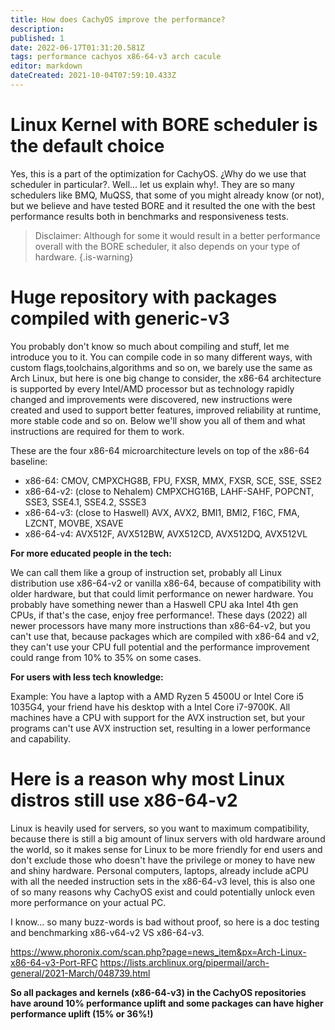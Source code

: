```yaml
---
title: How does CachyOS improve the performance?
description: 
published: 1
date: 2022-06-17T01:31:20.581Z
tags: performance cachyos x86-64-v3 arch cacule
editor: markdown
dateCreated: 2021-10-04T07:59:10.433Z
---
```


# Linux Kernel with BORE scheduler is the default choice

Yes, this is a part of the optimization for CachyOS. ¿Why do we use that scheduler in particular?. Well... let us explain why!. They are so many schedulers like BMQ, MuQSS, that some of you might already know (or not), but we believe and have tested BORE and it resulted the one with the best performance results both in benchmarks and responsiveness tests.

> Disclaimer: Although for some it would result in a better performance overall with the BORE scheduler, it also depends on your type of hardware.
{.is-warning}

# Huge repository with packages compiled with generic-v3

You probably don't know so much about compiling and stuff, let me introduce you to it. You can compile code in so many different ways, with custom flags,toolchains,algorithms and so on, we barely use the same as Arch Linux, but here is one big change to consider, the x86-64 architecture is supported by every Intel/AMD processor but as technology rapidly changed and improvements were discovered, new instructions were created and used to support better features, improved reliability at runtime, more stable code and so on. Below we'll show you all of them and what instructions are required for them to work.

These are the four x86-64 microarchitecture levels on top of the x86-64 baseline: 
- x86-64: CMOV, CMPXCHG8B, FPU, FXSR, MMX, FXSR, SCE, SSE, SSE2 
- x86-64-v2: (close to Nehalem) CMPXCHG16B, LAHF-SAHF, POPCNT, SSE3, SSE4.1, SSE4.2, SSSE3 
- x86-64-v3: (close to Haswell) AVX, AVX2, BMI1, BMI2, F16C, FMA, LZCNT, MOVBE, XSAVE 
- x86-64-v4: AVX512F, AVX512BW, AVX512CD, AVX512DQ, AVX512VL

**For more educated people in the tech:**

 We can call them like a group of instruction set, probably all Linux distribution use x86-64-v2 or vanilla x86-64, because of compatibility with older hardware, but that could limit performance on newer hardware. You probably have something newer than a Haswell CPU aka Intel 4th gen CPUs, if that's the case, enjoy free performance!. These days (2022) all newer processors have many more instructions than x86-64-v2, but you can't use that, because packages which are compiled with x86-64 and v2, they can't use your CPU full potential and the performance improvement could range from 10% to 35% on some cases.

**For users with less tech knowledge:** 

Example: You have a laptop with a AMD Ryzen 5 4500U or Intel Core i5 1035G4, your friend have his desktop with a Intel Core i7-9700K. All machines have a CPU with support for the AVX instruction set, but your programs can't use AVX instruction set, resulting in a lower performance and capability.

# Here is a reason why most Linux distros still use x86-64-v2

Linux is heavily used for servers, so you want to maximum compatibility, because there is still a big amount of linux servers with old hardware around the world, so it makes sense for Linux to be more friendly for end users and don't exclude those who doesn't have the privilege or money to have new and shiny hardware. Personal computers, laptops, already include aCPU with all the needed instruction sets in the x86-64-v3 level, this is also one of so many reasons why CachyOS exist and could potentially unlock even more performance on your actual PC.

I know... so many buzz-words is bad without proof, so here is a doc testing and benchmarking x86-v64-v2 VS x86-64-v3.

<https://www.phoronix.com/scan.php?page=news_item&px=Arch-Linux-x86-64-v3-Port-RFC> <https://lists.archlinux.org/pipermail/arch-general/2021-March/048739.html>

**So all packages and kernels (x86-64-v3) in the CachyOS repositories have around 10% performance uplift and some packages can have higher performance uplift (15% or 36%!)**

